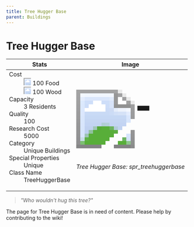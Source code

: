 ```yaml
---
title: Tree Hugger Base
parent: Buildings
---
```

# Tree Hugger Base

[//]: # (Pre-generated content)
<table><thead><tr><th>Stats</th><th>Image</th></tr></thead><tbody><tr><td><dl><dt>Cost</dt><dd><div class="resource-icon"><img style="object-position: -1009px -533px;" src="https://tfe2-wiki.github.io/assets/sprites.png"></div> 100 Food<br><div class="resource-icon"><img style="object-position: -637px -751px;" src="https://tfe2-wiki.github.io/assets/sprites.png"></div> 100 Wood</dd><dt>Capacity</dt><dd>3 Residents</dd><dt>Quality</dt><dd>100</dd><dt>Research Cost</dt><dd>5000</dd><dt>Category</dt><dd>Unique Buildings</dd><dt>Special Properties</dt><dd>Unique</dd><dt>Class Name</dt><dd>TreeHuggerBase</dd></dl></td><td><style>.building-image {width: 200px;height: 200px;overflow: hidden;position: relative;}.building-image img {image-rendering: pixelated;object-fit: none;transform: scale(10);transform-origin: left top;position: absolute;left: 0;top: 0;}.resource-image {width: 200px;height: 200px;overflow: hidden;position: relative;}.resource-image img {image-rendering: pixelated;object-fit: none;transform: scale(20);transform-origin: left top;position: absolute;left: 0;top: 0;}.building-icon {width: 20px;height: 20px;overflow: hidden;position: relative;display: inline-block;}.building-icon img {image-rendering: pixelated;object-fit: none;transform: scale(1);transform-origin: left top;position: absolute;left: 0;top: 0;}.resource-icon {width: 20px;height: 20px;overflow: hidden;position: relative;display: inline-block;}.resource-icon img {image-rendering: pixelated;object-fit: none;transform: scale(2);transform-origin: left top;position: absolute;left: 0;top: 0;}</style><div class="building-image"><img style="object-position: -26px -1143px;" src="https://tfe2-wiki.github.io/assets/sprites.png" alt="Tree Hugger Base Back"><img style="object-position: -48px -1143px;" src="https://tfe2-wiki.github.io/assets/sprites.png" alt="Tree Hugger Base"></div><i>Tree Hugger Base: spr_treehuggerbase</i></td></tr></tbody></table><blockquote><i>"Who wouldn't hug this tree?"</i></blockquote>

The page for Tree Hugger Base is in need of content. Please help by contributing to the wiki!
